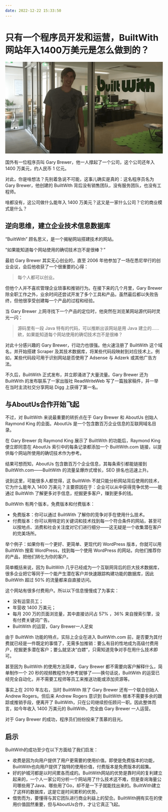 ```yaml
---
date: 2022-12-22 15:33:50
---
```

# 只有一个程序员开发和运营，BuiltWith网站年入1400万美元是怎么做到的？

![img](./assets/builtwith.png)

国外有一位程序员叫 Gary Brewer，他一人撑起了一个公司，这个公司还年入 1400 万美元，约人民币 1 亿元。

对此，你是啥想法？先别着急说不可能，这事儿确实是真的：这名程序员名为 Gary Brewer，他创建的 BuiltWith 背后没有销售团队，没有服务团队，也没有工程师。

啥都没有，这公司做什么能年入 1400 万美元？这又是一家什么公司？它的商业模式是什么？

## 逆向思维，建立企业技术信息数据库

“BuiltWith” 顾名思义，是一个揭秘网站搭建技术的网站。

“如果能知道每个网站使用的确切技术岂不是很棒？”

最初 Gary Brewer 其实无心创业的，直至 2006 年他参加了一场在悉尼举行的创业会议，会后他收获了一个很重要的心得：

> 每个人都可以创业。

但他个人并不喜欢管理企业琐事和推销行为。在接下来的几个月里，Gary Brewer 除全职工作之外，业余时间还尝试开发了多个工具和产品，虽然最后都以失败告终，但他很享受创建每一个产品的过程和经验。

当 Gary Brewer 上网寻找下一个产品的定位时，他突然在浏览某网站源代码时灵光一闪：

> 源码里有一段 Java 特有的代码，可以推断出该网站是用 Java 建立的……
> 欸，如果能知道每个网站使用的确切技术岂不是很棒？

对此十分感兴趣的 Gary Brewer，行动力也很强。他火速注册了 BuiltWith 这个域名，并开始搭建 Scraper 及其技术数据库，将某些代码段映射到对应技术上。例如，某些代码段可用于识别网站是否使用了 Adsense 与 Adzerk 或其他广告方法。

不久后，BuiltWith 正式发布，并立即涌进了大量流量。Gary Brewer 还为 BuiltWith 的发布联系了一家出版社 ReadWriteWeb 写了一篇独家稿件，并一举在当时主流社交分享网站 Digg 上获得了第一名。

## 与AboutUs合作开始飞起

不过，对 BuiltWith 来说最重要的转折点在于 Gary Brewer 和 AboutUs 创始人 Raymond King 的会面。AboutUs 是一个包含数百万企业信息的互联网域名目录。

在 Gary Brewer 向 Raymond King 展示了 BuiltWith 的功能后，Raymond King 便立即同意在 AboutUs 索引中的每条记录都添加一个 BuiltWith.com 链接，以提供每个网站所使用的确切技术作为参考。

结果可想而知，AboutUs 包含数百万个企业信息，其每条索引都能链接到 BuiltWith.com——BuiltWith 的流量呈爆炸式增长，SEO 排名也迅速上升。

说到这里，可能很多人都觉得，这 BuiltWith 不就只能分析网站背后使用的技术，它为什么能年入 1400 万美元？主要原因在于：企业可以从中获得竞争优势——能通过 BuiltWith 了解更多对手信息，挖掘更多客户，赚到更多的钱。

BuiltWith 有两个版本，免费版本和付费版本：

- 免费版本：你可以通过 BuiltWith 了解你的竞争对手在使用什么技术。
- 付费版本：你可以用特定的关键词和技术找到每一个符合条件的网站，甚至可以按地点、消费和社会关注度对它们进行细分——这无疑是一个收集潜在客户的完美场所。

举个例子：如果你有一个更好、更简单、更现代的 WordPress 版本，你就可以用 BuiltWith 搜索 WordPress，找到每一个使用 WordPress 的网站，向他们推荐你的产品，把他们转化为你的客户。

简单概括来说，因为 BuiltWith 几乎已经成为一个互联网背后的巨大技术数据库，很多企业把它等同于一个能产生潜在客户并快速跟踪构建功能的数据库，因此 BuiltWith 超过 50% 的流量都来自直接访问。

这个网站有很多付费用户。所以以下信息慢慢成了为事实：

- 没有运营员工；
- 年营收 1400 万美元； 
- 每月 200 万的页面浏览量，其中直接访问占 57% ，36% 来自搜索引擎，没有付费关键词广告。
- BuiltWith 的运营，Gary Brewer一人足矣

由于 BuiltWith 功能的特点，实际上企业在进入 BuiltWith.com 前，是否要为其付费就已经是一件既定的事情了，无需多加推销：要么有目的性地成为高级付费用户，挖掘更多潜在客户；要么就坚决“白嫖”，只需知道竞争对手在用什么技术即可。

甚至因为 BuiltWith 的使用方法简单，Gary Brewer 都不需要向客户解释什么，简单制作一个 20 秒的视频教程作为参考就够了——换句话说，BuiltWith 的运营已经完全自动化，并不需要工程师等员工来推送功能或添加资源等。

事实上在 2010 年左右，当时 BuiltWith 除了 Gary Brewer 还有一个联合创始人 Andrew Rogers。但后来 Andrew Rogers 意识到 BuiltWith 根本不需要多余的跟踪或推销手段，便离开了 BuiltWith，只在公司继续担任顾问一职。因此整体而言，如今年收入 1400 万美元的 BuiltWith，完全由 Gary Brewer 一人运营。

对于 Gary Brewer 的成功，程序员们纷纷投来了羡慕的目光。

## 启示

BuiltWith的成功至少在以下方面给了我们启发：

- 收费是因为向用户提供了用户更需要的使用价值。即使是免费版本的功能，BuiltWith也向用户提供了独特的使用价值，付费版本是免费版本的超集。
- 好的护城河都是以时间累各而成的。BuiltWith网站的优势是靠时间的复利建立起来的，一个人一家公司分析一个网站用了什么技术这不难，但是查询海量公司哪些用了Java、哪些用了Go，却不是一下子就能找出来的。BuiltWith建立了这样的数据库，这是它是时间累积的优势。
- 借势而为，要懂得与其它团队进行商业利益上的契合。BuiltWith拥有实在的使用价值固然重要，但与AboutUs合作，才让它真正飞起。